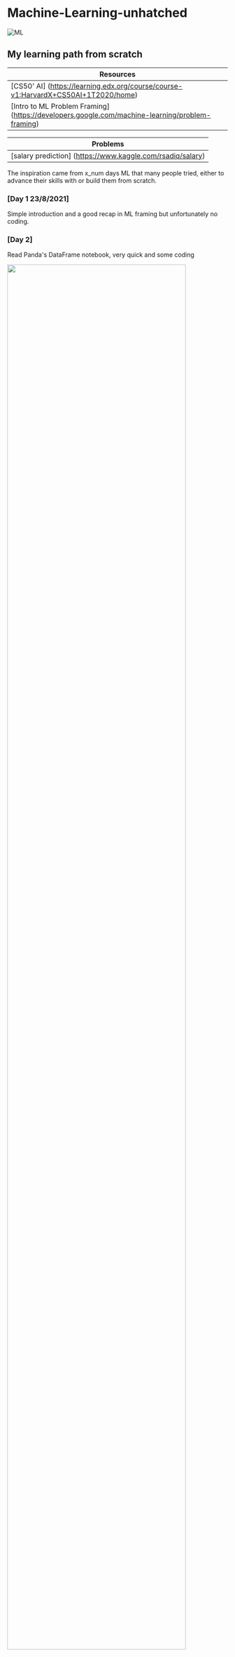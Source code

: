 # **Machine-Learning-unhatched**
![ML](https://user-images.githubusercontent.com/60445096/130523591-d7103f0e-8737-4068-9b54-527565bffa4f.jpg)
## My learning path from scratch

Resources |
--------- |
[CS50' AI] (https://learning.edx.org/course/course-v1:HarvardX+CS50AI+1T2020/home) |
[Intro to ML Problem Framing] (https://developers.google.com/machine-learning/problem-framing) |


Problems |
---------|
[salary prediction] (https://www.kaggle.com/rsadiq/salary) |


The inspiration came from x_num days ML that many people tried, either to advance their skills with or build them from scratch.

### [Day 1  23/8/2021]
Simple introduction and a good recap in ML framing but unfortunately no coding.


### [Day 2]
Read Panda's DataFrame notebook, very quick and some coding

<img src="https://user-images.githubusercontent.com/60445096/130901061-55f0113d-d209-43b1-85c2-4300318ad263.png" width="90%"></img> 
